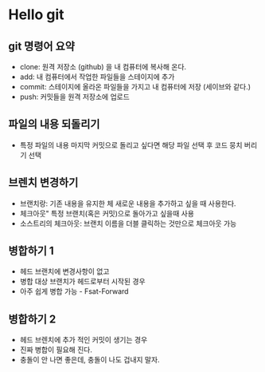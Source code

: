 # Hello git

## git 명령어 요약

- clone: 원격 저장소 (github) 을 내 컴퓨터에 복사해 온다.
- add: 내 컴퓨터에서 작업한 파일들을 스테이지에 추가
- commit: 스테이지에 올라온 파일들을 가지고 내 컴퓨터에 저장 (세이브와 같다.)
- push: 커밋들을 원격 저장소에 업로드

## 파일의 내용 되돌리기

- 특정 파일의 내용 마지막 커밋으로 돌리고 싶다면 해당 파일 선택 후 코드 뭉치 버리기 선택

## 브렌치 변경하기

- 브랜치랑: 기존 내용을 유지한 체 새로운 내용을 추가하고 싶을 때 사용한다.
- 체크아웃" 특정 브랜치(혹은 커밋)으로 돌아가고 싶을때 사용
- 소스트리의 체크아웃: 브랜치 이름을 더블 클릭하는 것만으로 체크아웃 가능

## 병합하기 1

- 헤드 브랜치에 변경사항이 없고
- 병합 대상 브랜치가 헤드로부터 시작된 경우
- 아주 쉽게 병합 가능 - Fsat-Forward

## 병합하기 2
- 헤드 브렌치에 추가 적인 커밋이 생기는 경우
- 진짜 병합이 필요해 진다.
- 충돌이 안 나면 좋은데, 충돌이 나도 겁내지 말자.